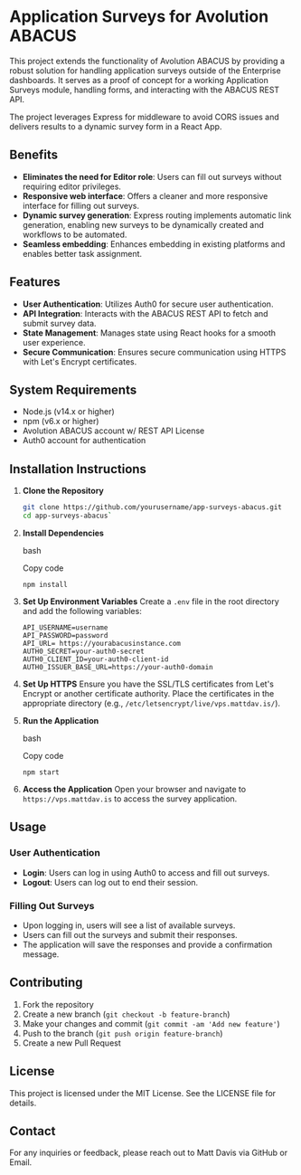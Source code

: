 # Application Surveys for Avolution ABACUS

This project extends the functionality of Avolution ABACUS by providing a robust solution for handling application surveys outside of the Enterprise dashboards. It serves as a proof of concept for a working Application Surveys module, handling forms, and interacting with the ABACUS REST API. 



The project leverages Express for middleware to avoid CORS issues and delivers results to a dynamic survey form in a React App.

## Benefits

- **Eliminates the need for Editor role**: Users can fill out surveys without requiring editor privileges.
- **Responsive web interface**: Offers a cleaner and more responsive interface for filling out surveys.
- **Dynamic survey generation**: Express routing implements automatic link generation, enabling new surveys to be dynamically created and workflows to be automated.
- **Seamless embedding**: Enhances embedding in existing platforms and enables better task assignment.

## Features

- **User Authentication**: Utilizes Auth0 for secure user authentication.
- **API Integration**: Interacts with the ABACUS REST API to fetch and submit survey data.
- **State Management**: Manages state using React hooks for a smooth user experience.
- **Secure Communication**: Ensures secure communication using HTTPS with Let's Encrypt certificates.

## System Requirements

- Node.js (v14.x or higher)
- npm (v6.x or higher)
- Avolution ABACUS account w/ REST API License
- Auth0 account for authentication

## Installation Instructions

1. **Clone the Repository**
   ```bash
   git clone https://github.com/yourusername/app-surveys-abacus.git
   cd app-surveys-abacus` 

2.  **Install Dependencies**
    
    bash
    
    Copy code
    
    `npm install` 
    
3.  **Set Up Environment Variables** Create a `.env` file in the root directory and add the following variables:
    
		 
		API_USERNAME=username
		API_PASSWORD=password
		API_URL= https://yourabacusinstance.com
		AUTH0_SECRET=your-auth0-secret
		AUTH0_CLIENT_ID=your-auth0-client-id
		AUTH0_ISSUER_BASE_URL=https://your-auth0-domain

    
4.  **Set Up HTTPS** Ensure you have the SSL/TLS certificates from Let's Encrypt or another certificate authority. Place the certificates in the appropriate directory (e.g., `/etc/letsencrypt/live/vps.mattdav.is/`).
    
5.  **Run the Application**
    
    bash
    
    Copy code
    
    `npm start` 
    
6.  **Access the Application** Open your browser and navigate to `https://vps.mattdav.is` to access the survey application.
    

## Usage

### User Authentication

-   **Login**: Users can log in using Auth0 to access and fill out surveys.
-   **Logout**: Users can log out to end their session.

### Filling Out Surveys

-   Upon logging in, users will see a list of available surveys.
-   Users can fill out the surveys and submit their responses.
-   The application will save the responses and provide a confirmation message.

## Contributing

1.  Fork the repository
2.  Create a new branch (`git checkout -b feature-branch`)
3.  Make your changes and commit (`git commit -am 'Add new feature'`)
4.  Push to the branch (`git push origin feature-branch`)
5.  Create a new Pull Request

## License

This project is licensed under the MIT License. See the LICENSE file for details.

## Contact

For any inquiries or feedback, please reach out to Matt Davis via GitHub or Email.

